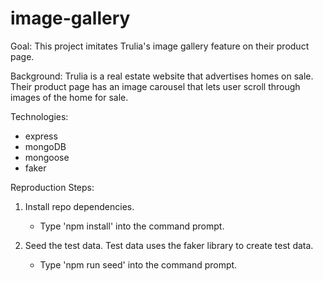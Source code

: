 # image-gallery

Goal: This project imitates Trulia's image gallery feature on their product page.

Background: Trulia is a real estate website that advertises homes on sale.  Their product page has an image carousel that lets user scroll through images of the home for sale.

Technologies:
  - express
  - mongoDB
  - mongoose
  - faker

Reproduction Steps:
1. Install repo dependencies.
    - Type 'npm install' into the command prompt.

2. Seed the test data. Test data uses the faker library to create test data.
    - Type 'npm run seed' into the command prompt.